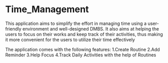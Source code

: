 # Time_Management

This application aims to simplify the effort in managing time using a user-friendly environment and
well-designed DMBS. It also aims at helping the users to focus on their works and keep track of their
activities, thus making it more convenient for the users to utilize their time effectively


The application comes with the following features:
  1.Create Routine
  2.Add Reminder
  3.Help Focus
  4.Track Daily Activities with the help of Routines
